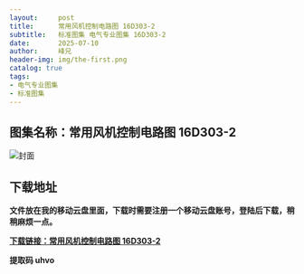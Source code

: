 ```yaml
---
layout:     post
title:      常用风机控制电路图 16D303-2
subtitle:   标准图集 电气专业图集 16D303-2
date:       2025-07-10
author:     峰兄
header-img: img/the-first.png
catalog: true
tags:
- 电气专业图集
- 标准图集
---
```

## 图集名称：常用风机控制电路图 16D303-2
![封面](https://pic1.imgdb.cn/item/686f114b58cb8da5c8996387.jpg)


## 下载地址 ##
**文件放在我的移动云盘里面，下载时需要注册一个移动云盘账号，登陆后下载，稍稍麻烦一点。**  
  
[**下载链接：常用风机控制电路图 16D303-2**](https://caiyun.139.com/w/i/2oxwBfSZS4w34)


**提取码 uhvo**

